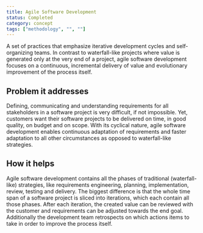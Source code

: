 ```yaml
---
title: Agile Software Development
status: Completed
category: concept
tags: ["methodology", "", ""]
---
```


A set of practices that emphasize iterative development cycles and self-organizing teams. 
In contrast to waterfall-like projects where value is generated only at the very end of a project, 
agile software development focuses on a continuous, incremental delivery of value and 
evolutionary improvement of the process itself. 

## Problem it addresses

Defining, communicating and understanding requirements for all stakeholders in a software project is very difficult, if not impossible. 
Yet, customers want their software projects to be delivered on time, in good quality, on budget and on scope. 
With its cyclical nature, agile software development enables continuous adaptation of requirements and 
faster adaptation to all other circumstances as opposed to waterfall-like strategies. 

## How it helps

Agile software development contains all the phases of traditional (waterfall-like) strategies, 
like requirements engineering, planning, implementation, review, testing and delivery. 
The biggest difference is that the whole time span of a software project is sliced into iterations, which each contain all those phases. 
After each iteration, the created value can be reviewed with the customer and requirements can be adjusted towards the end goal. 
Additionally the development team retrospects on which actions items to take in order to improve the process itself. 
